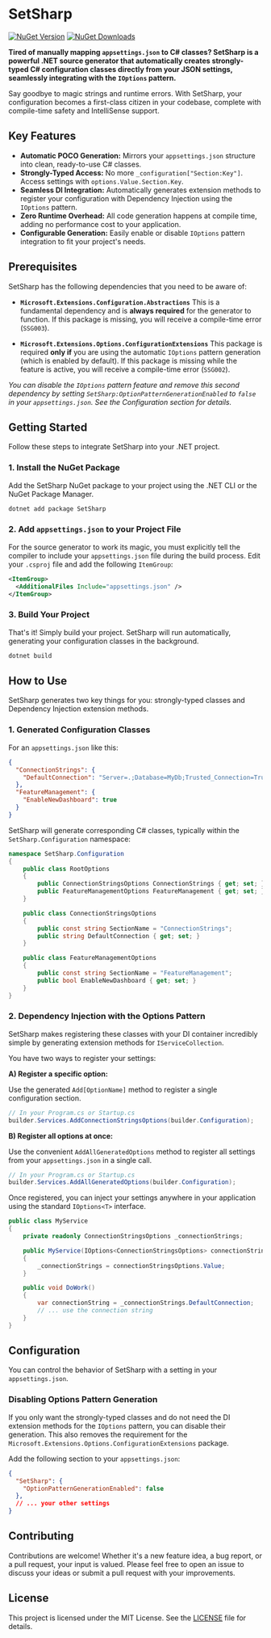 # SetSharp

[![NuGet Version](https://img.shields.io/nuget/v/SetSharp.svg?style=flat-square)](https://www.nuget.org/packages/SetSharp/)
[![NuGet Downloads](https://img.shields.io/nuget/dt/SetSharp.svg?style=flat-square)](https://www.nuget.org/packages/SetSharp/)
<!-- [![Build Status](https://img.shields.io/github/actions/workflow/status/your-username/your-repo/dotnet.yml?branch=main&style=flat-square)](https://github.com/beheshty/SetSharp/actions) -->

**Tired of manually mapping `appsettings.json` to C# classes? SetSharp is a powerful .NET source generator that automatically creates strongly-typed C# configuration classes directly from your JSON settings, seamlessly integrating with the `IOptions` pattern.**

Say goodbye to magic strings and runtime errors. With SetSharp, your configuration becomes a first-class citizen in your codebase, complete with compile-time safety and IntelliSense support.

## Key Features

-   **Automatic POCO Generation:** Mirrors your `appsettings.json` structure into clean, ready-to-use C# classes.
-   **Strongly-Typed Access:** No more `_configuration["Section:Key"]`. Access settings with `options.Value.Section.Key`.
-   **Seamless DI Integration:** Automatically generates extension methods to register your configuration with Dependency Injection using the `IOptions` pattern.
-   **Zero Runtime Overhead:** All code generation happens at compile time, adding no performance cost to your application.
-   **Configurable Generation:** Easily enable or disable `IOptions` pattern integration to fit your project's needs.

## Prerequisites

SetSharp has the following dependencies that you need to be aware of:

-   **`Microsoft.Extensions.Configuration.Abstractions`**
    This is a fundamental dependency and is **always required** for the generator to function. If this package is missing, you will receive a compile-time error (`SSG003`).

-   **`Microsoft.Extensions.Options.ConfigurationExtensions`**
    This package is required **only if** you are using the automatic `IOptions` pattern generation (which is enabled by default). If this package is missing while the feature is active, you will receive a compile-time error (`SSG002`).

*You can disable the `IOptions` pattern feature and remove this second dependency by setting `SetSharp:OptionPatternGenerationEnabled` to `false` in your `appsettings.json`. See the Configuration section for details.*

## Getting Started

Follow these steps to integrate SetSharp into your .NET project.

### 1. Install the NuGet Package

Add the SetSharp NuGet package to your project using the .NET CLI or the NuGet Package Manager.

```bash
dotnet add package SetSharp
```

### 2. Add `appsettings.json` to your Project File

For the source generator to work its magic, you must explicitly tell the compiler to include your `appsettings.json` file during the build process. Edit your `.csproj` file and add the following `ItemGroup`:

```xml
<ItemGroup>
  <AdditionalFiles Include="appsettings.json" />
</ItemGroup>
```

### 3. Build Your Project

That's it! Simply build your project. SetSharp will run automatically, generating your configuration classes in the background.

```bash
dotnet build
```

## How to Use

SetSharp generates two key things for you: strongly-typed classes and Dependency Injection extension methods.

### 1. Generated Configuration Classes

For an `appsettings.json` like this:

```json
{
  "ConnectionStrings": {
    "DefaultConnection": "Server=.;Database=MyDb;Trusted_Connection=True;"
  },
  "FeatureManagement": {
    "EnableNewDashboard": true
  }
}
```

SetSharp will generate corresponding C# classes, typically within the `SetSharp.Configuration` namespace:

```csharp
namespace SetSharp.Configuration
{
    public class RootOptions
    {
        public ConnectionStringsOptions ConnectionStrings { get; set; }
        public FeatureManagementOptions FeatureManagement { get; set; }
    }

    public class ConnectionStringsOptions
    {
        public const string SectionName = "ConnectionStrings";
        public string DefaultConnection { get; set; }
    }

    public class FeatureManagementOptions
    {
        public const string SectionName = "FeatureManagement";
        public bool EnableNewDashboard { get; set; }
    }
}
```

### 2. Dependency Injection with the Options Pattern

SetSharp makes registering these classes with your DI container incredibly simple by generating extension methods for `IServiceCollection`.

You have two ways to register your settings:

**A) Register a specific option:**

Use the generated `Add[OptionName]` method to register a single configuration section.

```csharp
// In your Program.cs or Startup.cs
builder.Services.AddConnectionStringsOptions(builder.Configuration);
```

**B) Register all options at once:**

Use the convenient `AddAllGeneratedOptions` method to register all settings from your `appsettings.json` in a single call.

```csharp
// In your Program.cs or Startup.cs
builder.Services.AddAllGeneratedOptions(builder.Configuration);
```

Once registered, you can inject your settings anywhere in your application using the standard `IOptions<T>` interface.

```csharp
public class MyService
{
    private readonly ConnectionStringsOptions _connectionStrings;

    public MyService(IOptions<ConnectionStringsOptions> connectionStringsOptions)
    {
        _connectionStrings = connectionStringsOptions.Value;
    }

    public void DoWork()
    {
        var connectionString = _connectionStrings.DefaultConnection;
        // ... use the connection string
    }
}
```

## Configuration

You can control the behavior of SetSharp with a setting in your `appsettings.json`.

### Disabling Options Pattern Generation

If you only want the strongly-typed classes and do not need the DI extension methods for the `IOptions` pattern, you can disable their generation. This also removes the requirement for the `Microsoft.Extensions.Options.ConfigurationExtensions` package.

Add the following section to your `appsettings.json`:

```json
{
  "SetSharp": {
    "OptionPatternGenerationEnabled": false
  },
  // ... your other settings
}
```

## Contributing

Contributions are welcome! Whether it's a new feature idea, a bug report, or a pull request, your input is valued. Please feel free to open an issue to discuss your ideas or submit a pull request with your improvements.

## License

This project is licensed under the MIT License. See the [LICENSE](https://github.com/beheshty/SetSharp/blob/master/LICENSE.txt) file for details.
